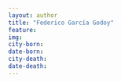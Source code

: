 ```yaml
---
layout: author
title: "Federico García Godoy"
feature: 
img:
city-born: 
date-born: 
city-death: 
date-death:
---
```

